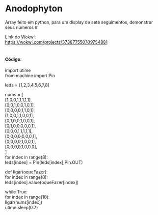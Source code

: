 <h1> Anodophyton </h1>
Array feito em python, para um display de sete seguimentos, demonstrar seus números
#



Link do Wokwi: <br>
https://wokwi.com/projects/373877550709754881
#
 <h4> Código: </h4>
 
import utime <br>
from machine import Pin <br>

leds = [1,2,3,4,5,6,7,8] <br>

nums = [ <br>
    [1,0,0,1,1,1,1,1], <br>
    [0,0,1,0,0,1,0,1], <br>
    [0,0,0,0,1,1,0,1], <br>
    [1,0,0,1,1,0,0,1], <br>
    [0,1,0,0,1,0,0,1], <br>
    [0,1,0,0,0,0,0,1], <br>
    [0,0,0,1,1,1,1,1], <br>
    [0,0,0,0,0,0,0,1], <br>
    [0,0,0,0,1,0,0,1], <br>
    [0,0,0,0,1,0,0,0], <br>
  ] <br>
for index in range(8): <br>
  leds[index] = Pin(leds[index],Pin.OUT) <br>

def ligar(oqueFazer): <br>
  for index in range(8): <br>
    leds[index].value(oqueFazer[index]) <br>

while True: <br>
  for index in range(10): <br>
    ligar(nums[index]) <br>
    utime.sleep(0.7) <br>




